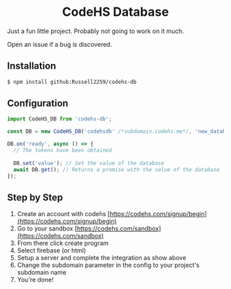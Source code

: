 <h1 align="center">CodeHS Database</h1>

Just a fun little project. Probably not going to work on it much.

Open an issue if a bug is discovered.

## Installation
````bash
$ npm install github:Russell2259/codehs-db
````

## Configuration
````javascript
import CodeHS_DB from 'codehs-db';

const DB = new CodeHS_DB('codehsdb' /*subdomain.codehs.me*/, 'new_database' /*The name of your database. Acts sort of like a file or a folder. If you are using a more common instance do not anticipate security*/);

DB.on('ready', async () => {
  // The tokens have been obtained
  
  DB.set('value'); // Set the value of the database
  await DB.get(); // Returns a promise with the value of the database
});
````

## Step by Step
1. Create an account with codehs [https://codehs.com/signup/begin](https://codehs.com/signup/begin)
2. Go to your sandbox [https://codehs.com/sandbox](https://codehs.com/sandbox)
3. From there click create program
4. Select firebase (or html)
5. Setup a server and complete the integration as show above
6. Change the subdomain parameter in the config to your project's subdomain name
7. You're done!

